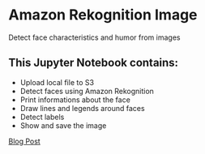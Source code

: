 # Amazon Rekognition Image

Detect face characteristics and humor from images

## This Jupyter Notebook contains:
*   Upload local file to S3  
*   Detect faces using Amazon Rekognition
*   Print informations about the face
*   Draw lines and legends around faces 
*   Detect labels
*   Show and save the image

[Blog Post](https://jcabralc.wordpress.com/2018/02/04/amazon-rekognition/)
